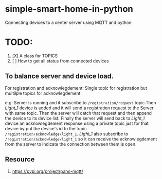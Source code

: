 # simple-smart-home-in-python
Connecting devices to a center server using MQTT and python

# TODO:
1. [X] A class for TOPICS
2. [ ] How to get all status from connected devices

## To balance server and device load.
For registration and acknowlegdement: 
Single topic for registration but multilple topics for acknowlegdement

e.g: Server is running and it subscribe to `/registration/request` topic.Then *Light_1* device is added and it will send a registration request to the Server with same topic.
Then the server will catch that request and then append the device to its device list. Finally the server will send back to *Light_1* device an acknowlegdement response using a private topic just for that device by put the device's id to the topic `/registration/acknowledge/light_1`. 
*Light_1* also subscribe to `/registration/acknowledge/light_1` so it can receive the acknowlegdement from the server to indicate the connection between them is open.

## Resource
1. https://pypi.org/project/paho-mqtt/